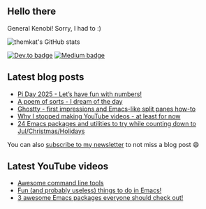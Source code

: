 ## Hello there
General Kenobi! Sorry, I had to :)

![themkat's GitHub stats](https://github-readme-stats.vercel.app/api?username=themkat)


[![Dev.to badge](https://img.shields.io/badge/-DevTo-lightgray?logo=dev.to)](https://dev.to/themkat) [![Medium badge](https://img.shields.io/badge/-Medium-darkblue?logo=medium)](https://medium.com/@themkat)


<!--
**themkat/themkat** is a ✨ _special_ ✨ repository because its `README.md` (this file) appears on your GitHub profile.

Here are some ideas to get you started:

- 🔭 I’m currently working on ...
- 🌱 I’m currently learning ...
- 👯 I’m looking to collaborate on ...
- 🤔 I’m looking for help with ...
- 💬 Ask me about ...
- 📫 How to reach me: ...
- 😄 Pronouns: ...
- ⚡ Fun fact: ...
-->


## Latest blog posts
<!-- BLOG-POST-LIST:START -->
- [Pi Day 2025 - Let’s have fun with numbers!](https://themkat.net/2025/03/14/pi_day_2025.html)
- [A poem of sorts - I dream of the day](https://themkat.net/2025/01/07/poem_about_dreams.html)
- [Ghostty - first impressions and Emacs-like split panes how-to](https://themkat.net/2025/01/02/ghostty_config_first_impressions.html)
- [Why I stopped making YouTube videos - at least for now](https://themkat.net/2024/12/27/why_i_stopped_making_youtube_videos.html)
- [24 Emacs packages and utilities to try while counting down to Jul/Christmas/Holidays](https://themkat.net/2024/12/17/twenty_four_emacs_packages.html)
<!-- BLOG-POST-LIST:END -->

You can also [subscribe to my newsletter](https://themkat.net/newsletter.html) to not miss a blog post :smile:


## Latest YouTube videos
<!-- YOUTUBE-LIST:START -->
- [Awesome command line tools](https://www.youtube.com/watch?v=tLS9KbDhtFQ)
- [Fun &lpar;and probably useless&rpar; things to do in Emacs!](https://www.youtube.com/watch?v=G4kyCBEVvr8)
- [3 awesome Emacs packages everyone should check out!](https://www.youtube.com/watch?v=9O_0vwrLCow)
<!-- YOUTUBE-LIST:END -->

